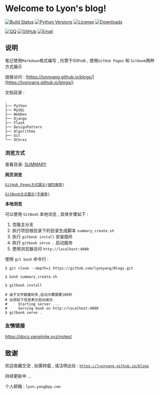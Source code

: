 # Welcome to Lyon's blog!

[![Build Status](https://travis-ci.org/lyonyang/blogs.svg?branch=master)](https://travis-ci.org/lyonyang/blogs)
[![Python Versions](https://img.shields.io/badge/python-2.x%2C%203.x-blue.svg)](https://www.python.org/)
[![License](https://img.shields.io/badge/license-Apache%202.0-blue.svg)](https://github.com/lyonyang/blogs/blob/master/LICENSE)
[![Downloads](https://img.shields.io/badge/downloads-4.02MB-blue.svg)](https://codeload.github.com/lyonyang/blogs/zip/master)


[![QQ](http://oux34p43l.bkt.clouddn.com/email.png?imageMogr2/auto-orient/thumbnail/x30/blur/1x0/quality/75|imageslim)](http://mail.qq.com/cgi-bin/qm_share?t=qm_mailme&email=WTUgNjd3IDg3PhkoKHc6NjQ)
[![GitHub](http://oux34p43l.bkt.clouddn.com/GitHub.png?imageMogr2/auto-orient/thumbnail/x30/blur/1x0/quality/75|imageslim)](https://github.com/lyonyang)
[![Email](http://oux34p43l.bkt.clouddn.com/QQ.png?imageMogr2/auto-orient/thumbnail/x30/blur/1x0/quality/75|imageslim)](http://wpa.qq.com/msgrd?v=3&uin=547903993&site=qq&menu=yes)


## 说明

笔记使用`Markdown`格式编写 , 托管于Github , 使用`GitHub Pages` 和 `Gitbook`两种方式展示


链接访问 : [https://lyonyang.github.io/blogs/](https://lyonyang.github.io/blogs/)


文档目录 : 

```tree
.
├── Python           
├── MySQL          
├── WebDev         
├── Django       
├── Flask
├── DesignPattern   
├── Algorithms     
├── Git             
└── Othres     
```

### 浏览方式

查看目录: [SUMMARY](SUMMARY.md)

**网页浏览**

[`GitHub Pages方式展示(强烈推荐)`](https://lyonyang.github.io/blogs/)

[`GitBook方式展示(不推荐)`](https://lyonyang.gitbooks.io/blog/)

**本地浏览**

可以使用 `GitBook` 本地浏览 , 具体步骤如下 : 

1. 克隆主分支
2. 执行项目根目录下的目录生成脚本 `summary_create.sh` 
3. 执行 `gitbook install` 安装插件
4. 执行 `gitbook serve .` 启动服务
5. 使用浏览器访问 `http://localhost:4000` 

使用 `git bash` 命令行 : 

```shell
$ git clone --depth=1 https://github.com/lyonyang/Blogs.git

$ bash summary_create.sh

$ gitbook install

# 由于文件数量较多,启动大概需要100秒
# 出现如下信息表示启动成功
#     Starting server ...
#     Serving book on http://localhost:4000
$ gitbook serve .
```

### 友情链接

https://docs.yangjinjie.xyz/notes/

## 致谢

欢迎收藏交流 , 如需转载 , 请注明出处 : [`https://lyonyang.github.io/blogs`](https://lyonyang.gitbooks.io/blog/)

持续更新中 ... 

个人邮箱 : `lyon.yang@qq.com`

